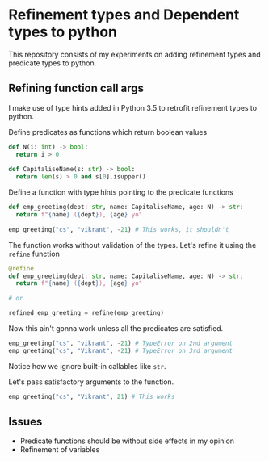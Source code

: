 # Refinement types and Dependent types to python

This repository consists of my experiments on adding
refinement types and predicate types to python.

## Refining function call args

I make use of type hints added in Python 3.5 to
retrofit refinement types to python.

Define predicates as functions which return boolean values

```python
def N(i: int) -> bool:
  return i > 0
  
def CapitaliseName(s: str) -> bool:
  return len(s) > 0 and s[0].isupper()
```

Define a function with type hints pointing to the predicate functions

```python
def emp_greeting(dept: str, name: CapitaliseName, age: N) -> str:
  return f"{name} ({dept}), {age} yo"
  
emp_greeting("cs", "vikrant", -21) # This works, it shouldn't
```

The function works without validation of the types. Let's refine
it using the `refine` function

```python
@refine
def emp_greeting(dept: str, name: CapitaliseName, age: N) -> str:
  return f"{name} ({dept}), {age} yo"
  
# or

refined_emp_greeting = refine(emp_greeting)
```

Now this ain't gonna work unless all the predicates are satisfied.

```python
emp_greeting("cs", "vikrant", -21) # TypeError on 2nd argument
emp_greeting("cs", "Vikrant", -21) # TypeError on 3rd argument
```

Notice how we ignore built-in callables like `str`.

Let's pass satisfactory arguments to the function.

```python
emp_greeting("cs", "Vikrant", 21) # This works
```

## Issues

- Predicate functions should be without side effects in my opinion
- Refinement of variables

